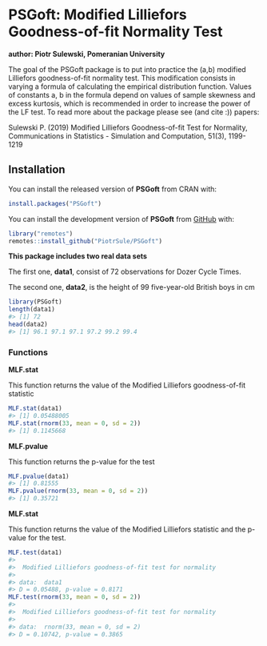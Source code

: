 
# PSGoft: Modified Lilliefors Goodness-of-fit Normality Test

**author: Piotr Sulewski, Pomeranian University** <!-- badges: start -->
<!-- badges: end -->

The goal of the PSGoft package is to put into practice the (a,b)
modified Lilliefors goodness-of-fit normality test. This modification
consists in varying a formula of calculating the empirical distribution
function. Values of constants a, b in the formula depend on values of
sample skewness and excess kurtosis, which is recommended in order to
increase the power of the LF test. To read more about the package please
see (and cite :)) papers:

Sulewski P. (2019) Modified Lilliefors Goodness-of-fit Test for
Normality, Communications in Statistics - Simulation and Computation,
51(3), 1199-1219

## Installation

You can install the released version of **PSGoft** from CRAN with:

``` r
install.packages("PSGoft")
```

You can install the development version of **PSGoft** from
[GitHub](https://github.com/) with:

``` r
library("remotes")
remotes::install_github("PiotrSule/PSGoft")
```

**This package includes two real data sets**

The first one, **data1**, consist of 72 observations for Dozer Cycle
Times.

The second one, **data2**, is the height of 99 five-year-old British
boys in cm

``` r
library(PSGoft)
length(data1)
#> [1] 72
head(data2)
#> [1] 96.1 97.1 97.1 97.2 99.2 99.4
```

### Functions

**MLF.stat**

This function returns the value of the Modified Lilliefors
goodness-of-fit statistic

``` r
MLF.stat(data1)
#> [1] 0.05488005
MLF.stat(rnorm(33, mean = 0, sd = 2))
#> [1] 0.1145668
```

**MLF.pvalue**

This function returns the p-value for the test

``` r
MLF.pvalue(data1)
#> [1] 0.81555
MLF.pvalue(rnorm(33, mean = 0, sd = 2))
#> [1] 0.35721
```

**MLF.stat**

This function returns the value of the Modified Lilliefors statistic and
the p-value for the test.

``` r
MLF.test(data1)
#> 
#>  Modified Lilliefors goodness-of-fit test for normality
#> 
#> data:  data1
#> D = 0.05488, p-value = 0.8171
MLF.test(rnorm(33, mean = 0, sd = 2))
#> 
#>  Modified Lilliefors goodness-of-fit test for normality
#> 
#> data:  rnorm(33, mean = 0, sd = 2)
#> D = 0.10742, p-value = 0.3865
```
